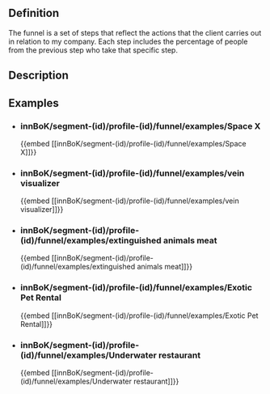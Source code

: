 
## Definition
The funnel is a set of steps that reflect the actions that the client carries out in relation to my company. Each step includes the percentage of people from the previous step who take that specific step.
## Description
## Examples
- ### innBoK/segment-(id)/profile-(id)/funnel/examples/Space X
	{{embed [[innBoK/segment-(id)/profile-(id)/funnel/examples/Space X]]}}
- ### innBoK/segment-(id)/profile-(id)/funnel/examples/vein visualizer
	{{embed [[innBoK/segment-(id)/profile-(id)/funnel/examples/vein visualizer]]}}
- ### innBoK/segment-(id)/profile-(id)/funnel/examples/extinguished animals meat
	{{embed [[innBoK/segment-(id)/profile-(id)/funnel/examples/extinguished animals meat]]}}
- ### innBoK/segment-(id)/profile-(id)/funnel/examples/Exotic Pet Rental
	{{embed [[innBoK/segment-(id)/profile-(id)/funnel/examples/Exotic Pet Rental]]}}
- ### innBoK/segment-(id)/profile-(id)/funnel/examples/Underwater restaurant
	{{embed [[innBoK/segment-(id)/profile-(id)/funnel/examples/Underwater restaurant]]}}












